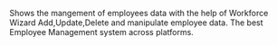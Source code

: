 Shows the mangement of employees data with the help of Workforce Wizard
Add,Update,Delete and manipulate employee data.
The best Employee Management system across platforms.
